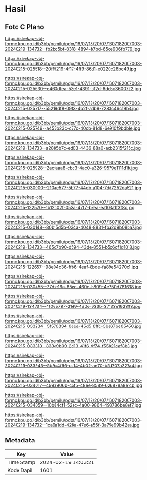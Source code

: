 # Hasil

## Foto C Plano

https://sirekap-obj-formc.kpu.go.id/b3bb/pemilu/pdpr/16/07/18/20/07/1607182007003-20240219-134732--fb2bc5bf-8318-4894-b7bd-65ce906fb779.jpg

https://sirekap-obj-formc.kpu.go.id/b3bb/pemilu/pdpr/16/07/18/20/07/1607182007003-20240215-025518--20ff5219-4f17-4ff9-86d1-e0220c28bc49.jpg

https://sirekap-obj-formc.kpu.go.id/b3bb/pemilu/pdpr/16/07/18/20/07/1607182007003-20240215-025630--e460dfea-53e1-4391-b12d-6de5c3600722.jpg

https://sirekap-obj-formc.kpu.go.id/b3bb/pemilu/pdpr/16/07/18/20/07/1607182007003-20240215-025717--55219df8-09f3-4b2f-adb9-7283c46c19b3.jpg

https://sirekap-obj-formc.kpu.go.id/b3bb/pemilu/pdpr/16/07/18/20/07/1607182007003-20240215-025749--a455b23c-c77c-40cb-81d8-6e910f9bdb1e.jpg

https://sirekap-obj-formc.kpu.go.id/b3bb/pemilu/pdpr/16/07/18/20/07/1607182007003-20240219-134733--a2885b7c-ed03-4436-88a0-acb2315f215c.jpg

https://sirekap-obj-formc.kpu.go.id/b3bb/pemilu/pdpr/16/07/18/20/07/1607182007003-20240215-025928--2acfaaa8-cbc3-4ac0-a326-9579e1111d1b.jpg

https://sirekap-obj-formc.kpu.go.id/b3bb/pemilu/pdpr/16/07/18/20/07/1607182007003-20240215-030000--210ae577-5b77-44db-a104-7dd7252da521.jpg

https://sirekap-obj-formc.kpu.go.id/b3bb/pemilu/pdpr/16/07/18/20/07/1607182007003-20240215-122520--1b12c02f-053a-47f7-b7ea-ea103a1f3f8c.jpg

https://sirekap-obj-formc.kpu.go.id/b3bb/pemilu/pdpr/16/07/18/20/07/1607182007003-20240215-030148--80b15d5b-034a-4048-8831-fba2d9b08ba7.jpg

https://sirekap-obj-formc.kpu.go.id/b3bb/pemilu/pdpr/16/07/18/20/07/1607182007003-20240219-134733--465c7b90-d594-43de-8551-b5c6cf1d1018.jpg

https://sirekap-obj-formc.kpu.go.id/b3bb/pemilu/pdpr/16/07/18/20/07/1607182007003-20240215-122657--98e04c36-ffb6-4eaf-8bde-fa89e54270c1.jpg

https://sirekap-obj-formc.kpu.go.id/b3bb/pemilu/pdpr/16/07/18/20/07/1607182007003-20240215-030455--77dfe16a-65ec-460c-b809-4e250d781638.jpg

https://sirekap-obj-formc.kpu.go.id/b3bb/pemilu/pdpr/16/07/18/20/07/1607182007003-20240219-134734--4f065787-21d9-4d2e-933b-37133e192888.jpg

https://sirekap-obj-formc.kpu.go.id/b3bb/pemilu/pdpr/16/07/18/20/07/1607182007003-20240215-033234--5f576834-0eea-45d5-8ffc-3ba67be05450.jpg

https://sirekap-obj-formc.kpu.go.id/b3bb/pemilu/pdpr/16/07/18/20/07/1607182007003-20240215-033313--338c9b09-2d13-41f6-9f74-f55821caf3b3.jpg

https://sirekap-obj-formc.kpu.go.id/b3bb/pemilu/pdpr/16/07/18/20/07/1607182007003-20240215-033943--5b9c4f66-cc14-4b02-ae70-b5d707a227a4.jpg

https://sirekap-obj-formc.kpu.go.id/b3bb/pemilu/pdpr/16/07/18/20/07/1607182007003-20240215-034017--4993906b-caf5-48ee-8589-626878a8e1cb.jpg

https://sirekap-obj-formc.kpu.go.id/b3bb/pemilu/pdpr/16/07/18/20/07/1607182007003-20240215-034059--10b84cf1-52ac-4a00-9864-493786be8ef7.jpg

https://sirekap-obj-formc.kpu.go.id/b3bb/pemilu/pdpr/16/07/18/20/07/1607182007003-20240219-134732--1ca9a1dd-428a-47e6-a55f-3a75e99b42aa.jpg


## Metadata

| Key        | Value               |
| ---------- | ------------------- |
| Time Stamp | 2024-02-19 14:03:21 |
| Kode Dapil | 1601                |



